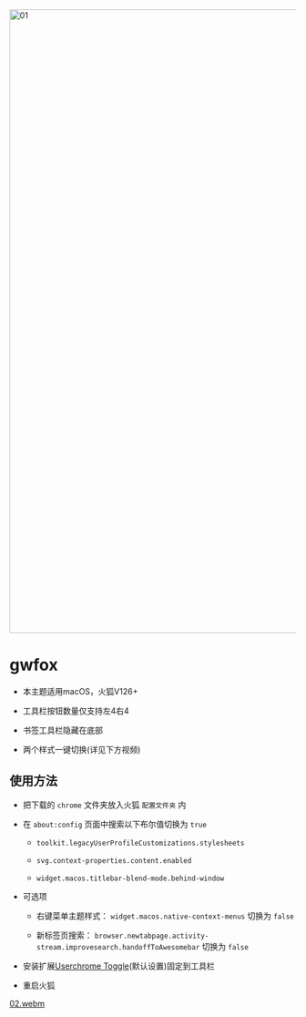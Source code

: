 <img width="1095" alt="01" src="https://github.com/akkva/gwfox/assets/150437642/95f5c60a-e552-407d-822e-397b4fa21d10">

# gwfox

- 本主题适用macOS，火狐V126+

- 工具栏按钮数量仅支持左4右4

- 书签工具栏隐藏在底部

- 两个样式一键切换(详见下方视频)

## 使用方法

- 把下载的 `chrome` 文件夹放入火狐 `配置文件夹` 内

- 在 `about:config` 页面中搜索以下布尔值切换为 `true`

  - `toolkit.legacyUserProfileCustomizations.stylesheets`

  - `svg.context-properties.content.enabled`

  - `widget.macos.titlebar-blend-mode.behind-window`
 
- 可选项

  - 右键菜单主题样式： `widget.macos.native-context-menus` 切换为 `false`
  
  - 新标签页搜索： `browser.newtabpage.activity-stream.improvesearch.handoffToAwesomebar` 切换为 `false`

- 安装扩展[Userchrome Toggle](https://addons.mozilla.org/firefox/addon/userchrome-toggle)(默认设置)固定到工具栏

- 重启火狐

[02.webm](https://github.com/akkva/gwfox/assets/150437642/e639b73e-50dc-4801-b1a7-0256d9db5107)
